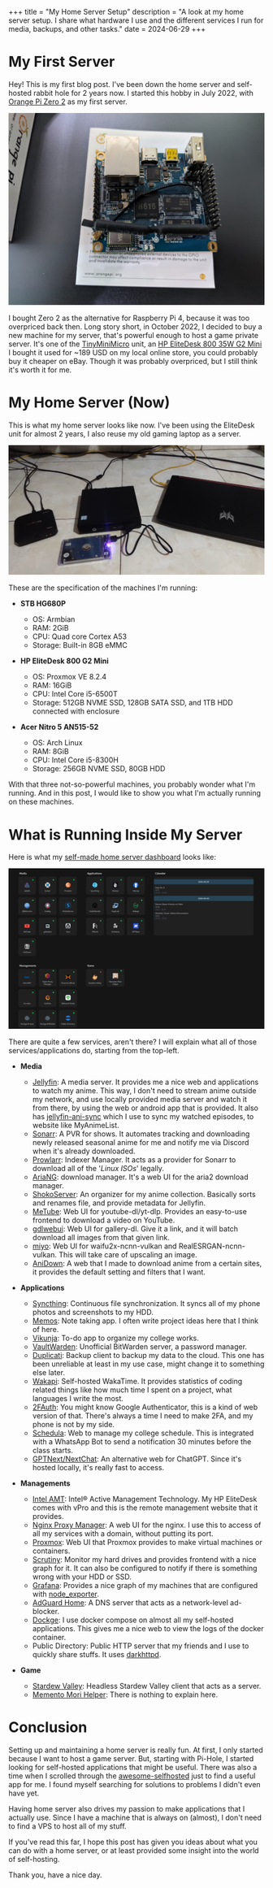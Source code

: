 +++
title = "My Home Server Setup"
description = "A look at my home server setup. I share what hardware I use and the different services I run for media, backups, and other tasks."
date = 2024-06-29
+++

# My First Server

Hey! This is my first blog post. I've been down the home server and self-hosted rabbit hole for 2 years now.
I started this hobby in July 2022, with [Orange Pi Zero 2](http://www.orangepi.org/html/hardWare/computerAndMicrocontrollers/details/Orange-Pi-Zero-2.html)
as my first server.

<img width="700" src="orangepi.jpg" alt="Orange Pi Zero 2" />

I bought Zero 2 as the alternative for Raspberry Pi 4, because it was too overpriced back then. Long story short,
in October 2022, I decided to buy a new machine for my server, that's powerful enough to host a game private server. It's one of the [TinyMiniMicro](https://www.servethehome.com/introducing-project-tinyminimicro-home-lab-revolution/) unit, an
[HP EliteDesk 800 35W G2 Mini](https://support.hp.com/us-en/product/details/hp-elitedesk-800-35w-g2-desktop-mini-pc/7633266)
I bought it used for ~189 USD on my local online store, you could probably buy it cheaper on eBay. Though it was probably overpriced, but I still think it's worth it for
me.

# My Home Server (Now)

This is what my home server looks like now. I've been using the EliteDesk unit for almost 2 years, I also reuse
my old gaming laptop as a server.

<img src="server-now.jpg" alt="My Server (Now)" />

These are the specification of the machines I'm running:

- **STB HG680P**

  - OS: Armbian
  - RAM: 2GiB
  - CPU: Quad core Cortex A53
  - Storage: Built-in 8GB eMMC

- **HP EliteDesk 800 G2 Mini**

  - OS: Proxmox VE 8.2.4
  - RAM: 16GiB
  - CPU: Intel Core i5-6500T
  - Storage: 512GB NVME SSD, 128GB SATA SSD, and 1TB HDD connected with enclosure

- **Acer Nitro 5 AN515-52**

  - OS: Arch Linux
  - RAM: 8GiB
  - CPU: Intel Core i5-8300H
  - Storage: 256GB NVME SSD, 80GB HDD

With that three not-so-powerful machines, you probably wonder what I'm running. And in this post, I would like to show
you what I'm actually running on these machines.

# What is Running Inside My Server

Here is what my [self-made home server dashboard](https://github.com/veirt/vesta) looks like:

<img src="dashboard.png" alt="Home Server Dashboard" />

There are quite a few services, aren't there? I will explain what all of those services/applications do, starting from the top-left.

- **Media**

  - [Jellyfin](https://github.com/jellyfin/jellyfin): A media server. It provides me a nice web and applications to watch my anime. This way, I don't need to
    stream anime outside my network, and use locally provided media server and watch it from there, by using the web or
    android app that is provided. It also has [jellyfin-ani-sync](https://github.com/vosmiic/jellyfin-ani-sync) which I use to
    sync my watched episodes, to website like MyAnimeList.
  - [Sonarr](https://github.com/Sonarr/Sonarr): A PVR for shows. It automates tracking and downloading newly released seasonal anime for me and notify me via Discord when it's
    already downloaded.
  - [Prowlarr](https://github.com/Prowlarr/Prowlarr): Indexer Manager. It acts as a provider for Sonarr to download all of the '_Linux ISOs_' legally.
  - [AriaNG](https://github.com/mayswind/AriaNg): download manager. It's a web UI for the aria2 download manager.
  - [ShokoServer](https://github.com/ShokoAnime/ShokoServer): An organizer for my anime collection. Basically sorts and renames file, and provide metadata for
    Jellyfin.
  - [MeTube](https://github.com/alexta69/metube): Web UI for youtube-dl/yt-dlp. Provides an easy-to-use frontend to download a video on YouTube.
  - [gdlwebui](https://github.com/Veirt/gdlwebui): Web UI for gallery-dl. Give it a link, and it will batch download all images from that
    given link.
  - [miyo](https://github.com/veirt/miyo): Web UI for waifu2x-ncnn-vulkan and RealESRGAN-ncnn-vulkan. This will take care of upscaling an image.
  - [AniDown](https://github.com/veirt/anidown): A web that I made to download anime from a certain sites, it provides the default setting and filters that
    I want.

- **Applications**

  - [Syncthing](https://github.com/syncthing/syncthing): Continuous file synchronization. It syncs all of my phone
    photos and screenshots to my HDD.
  - [Memos](https://github.com/usememos/memos): Note taking app. I often write project ideas here that I think of here.
  - [Vikunja](https://github.com/go-vikunja/vikunja): To-do app to organize my college works.
  - [VaultWarden](https://github.com/dani-garcia/vaultwarden): Unofficial BitWarden server, a password manager.
  - [Duplicati](https://github.com/duplicati/duplicati): Backup client to backup my data to the cloud. This one has been
    unreliable at least in my use case, might change it to something else later.
  - [Wakapi](https://github.com/muety/wakapi): Self-hosted WakaTime. It provides statistics of coding related things
    like how much time I spent on a project, what languages I write the most.
  - [2FAuth](https://github.com/Bubka/2FAuth): You might know Google Authenticator, this is a kind of web version of
    that. There's always a time I need to make 2FA, and my phone is not by my side.
  - [Schedula](https://github.com/veirt/schedula): Web to manage my college schedule. This is integrated with a WhatsApp
    Bot to send a notification 30 minutes before the class starts.
  - [GPTNext/NextChat](https://github.com/ChatGPTNextWeb/ChatGPT-Next-Web): An alternative web for ChatGPT. Since it's hosted
    locally, it's really fast to access.

- **Managements**

  - [Intel AMT](https://www.intel.com/content/www/us/en/privacy/intel-active-technology-vpro.html): Intel® Active Management Technology. My HP EliteDesk comes with vPro and this is the remote management
    website that it provides.
  - [Nginx Proxy Manager](https://github.com/NginxProxyManager/nginx-proxy-manager): A web UI for the nginx. I use this
    to access of all my services with a domain, without putting its port.
  - [Proxmox](https://www.proxmox.com/en/): Web UI that Proxmox provides to make virtual machines or containers.
  - [Scrutiny](https://github.com/AnalogJ/scrutiny): Monitor my hard drives and provides frontend with a nice graph for
    it. It can also be configured to notify if there is something wrong with your HDD or SSD.
  - [Grafana](https://github.com/grafana/grafana): Provides a nice graph of my machines that are configured with
    [node_exporter](https://github.com/prometheus/node_exporter).
  - [AdGuard Home](https://github.com/AdguardTeam/AdGuardHome): A DNS server that acts as a network-level ad-blocker.
  - [Dockge](https://github.com/louislam/dockge): I use docker compose on almost all my self-hosted applications. This
    gives me a nice web to view the logs of the docker container.
  - Public Directory: Public HTTP server that my friends and I use to quickly share stuffs. It uses [darkhttpd](https://github.com/emikulic/darkhttpd).

- **Game**
  - [Stardew Valley](https://github.com/norimicry/stardew-multiplayer-docker): Headless Stardew Valley client that acts
    as a server.
  - [Memento Mori Helper](https://github.com/moonheart/mementomori-helper): There is nothing to explain here.

# Conclusion

Setting up and maintaining a home server is really fun. At first, I only started because I want to host a game server. But, starting with
Pi-Hole, I started looking for self-hosted applications that might be useful. There was also a time when I scrolled
through the [awesome-selfhosted](https://github.com/awesome-selfhosted/awesome-selfhosted) just to find a useful app for
me. I found myself searching for solutions to problems I didn't even have yet.

Having home server also drives my passion to make applications that I actually use.
Since I have a machine that is always on (almost), I don't need to find a VPS to host all of my stuff.

If you've read this far, I hope this post has given you ideas about what you can do with a home server, or at least
provided some insight into the world of self-hosting.

Thank you, have a nice day.
